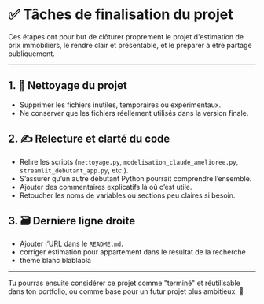 # ✅ Tâches de finalisation du projet

Ces étapes ont pour but de clôturer proprement le projet d'estimation de prix immobiliers, le rendre clair et présentable, et le préparer à être partagé publiquement.

---

## 1. 🧹 Nettoyage du projet
- Supprimer les fichiers inutiles, temporaires ou expérimentaux.
- Ne conserver que les fichiers réellement utilisés dans la version finale.

## 2. ✍️ Relecture et clarté du code
- Relire les scripts (`nettoyage.py`, `modelisation_claude_amelioree.py`, `streamlit_debutant_app.py`, etc.).
- S’assurer qu’un autre débutant Python pourrait comprendre l’ensemble.
- Ajouter des commentaires explicatifs là où c’est utile.
- Retoucher les noms de variables ou sections peu claires si besoin.

## 3. 🗃️ Derniere ligne droite
- Ajouter l’URL dans le `README.md`.
- corriger estimation pour appartement dans le resultat de la recherche 
- theme blanc blablabla

---

Tu pourras ensuite considérer ce projet comme "terminé" et réutilisable dans ton portfolio, ou comme base pour un futur projet plus ambitieux. 💪
